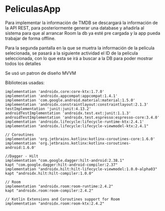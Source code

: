 # PeliculasApp

Para implementar la información de TMDB se descargará la información de la API REST, para posteriormente generar una database y añadirla al sistema para que al arrancar Room la db ya esté pre cargada y la app pueda trabajar de forma offline.

Para la segunda pantalla en la que se muetra la información de la pelicula selecionada, se pasará a la siguiente actividad el ID de la pelicula seleccionada, con lo que esta se irá a buscar a la DB para poder mostrar todos los detalles

Se usó un patron de diseño MVVM

Bibliotecas usadas:

    implementation 'androidx.core:core-ktx:1.7.0'
    implementation 'androidx.appcompat:appcompat:1.4.1'
    implementation 'com.google.android.material:material:1.5.0'
    implementation 'androidx.constraintlayout:constraintlayout:2.1.3'
    testImplementation 'junit:junit:4.13.2'
    androidTestImplementation 'androidx.test.ext:junit:1.1.3'
    androidTestImplementation 'androidx.test.espresso:espresso-core:3.4.0'
    implementation 'androidx.lifecycle:lifecycle-runtime-ktx:2.4.1'
    implementation "androidx.lifecycle:lifecycle-viewmodel-ktx:2.4.1"

    // Coroutines
    implementation 'org.jetbrains.kotlinx:kotlinx-coroutines-core:1.6.0'
    implementation 'org.jetbrains.kotlinx:kotlinx-coroutines-android:1.6.0'

    //Dagger - Hilt
    implementation "com.google.dagger:hilt-android:2.38.1"
    kapt "com.google.dagger:hilt-android-compiler:2.37"
    implementation "androidx.hilt:hilt-lifecycle-viewmodel:1.0.0-alpha03"
    kapt "androidx.hilt:hilt-compiler:1.0.0"

    // Room
    implementation "androidx.room:room-runtime:2.4.2"
    kapt "androidx.room:room-compiler:2.4.2"

    // Kotlin Extensions and Coroutines support for Room
    implementation "androidx.room:room-ktx:2.4.2"
    
    

